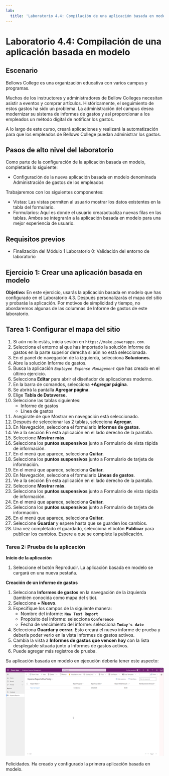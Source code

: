 ```yaml
---
lab:
  title: 'Laboratorio 4.4: Compilación de una aplicación basada en modelo'
---
```


# Laboratorio 4.4: Compilación de una aplicación basada en modelo

## Escenario
Bellows College es una organización educativa con varios campus y programas.

Muchos de los instructores y administradores de Bellow Colleges necesitan asistir a eventos y comprar artículos. Históricamente, el seguimiento de estos gastos ha sido un problema.
La administración del campus desea modernizar su sistema de informes de gastos y así proporcionar a los empleados un método digital de notificar los gastos.

A lo largo de este curso, creará aplicaciones y realizará la automatización para que los empleados de Bellows College puedan administrar los gastos.

## Pasos de alto nivel del laboratorio
Como parte de la configuración de la aplicación basada en modelo, completarás lo siguiente:
- Configuración de la nueva aplicación basada en modelo denominada Administración de gastos de los empleados

Trabajaremos con los siguientes componentes:
- Vistas: Las vistas permiten al usuario mostrar los datos existentes en la tabla del formulario.
- Formularios: Aquí es donde el usuario crea/actualiza nuevas filas en las tablas.
Ambos se integrarán a la aplicación basada en modelo para una mejor experiencia de usuario.

## Requisitos previos
- Finalización del Módulo 1 Laboratorio 0: Validación del entorno de laboratorio

## Ejercicio 1: Crear una aplicación basada en modelo
**Objetivo:** En este ejercicio, usarás la aplicación basada en modelo que has configurado en el Laboratorio 4.3. Después personalizarás el mapa del sitio y probarás la aplicación.
Por motivos de simplicidad y tiempo, no abordaremos algunas de las columnas de Informe de gastos de este laboratorio.

## Tarea 1: Configurar el mapa del sitio
1. Si aún no lo estás, inicia sesión en `https://make.powerapps.com`.
2. Selecciona el entorno al que has importado la solución Informe de gastos en la parte superior derecha si aún no está seleccionada.
3. En el panel de navegación de la izquierda, selecciona **Soluciones.**
4. Abre la solución Informe de gastos.
5. Busca la aplicación *`Employee Expense Management`* que has creado en el último ejercicio.
6. Selecciona **Editar** para abrir el diseñador de aplicaciones moderno.
7. En la barra de comandos, selecciona **+Agregar página**.
8. Se abrirá la pantalla **Agregar página**.
9. Elige **Tabla de Dataverse.**
10. Seleccione las tablas siguientes:
    - Informe de gastos
    - Línea de gastos
11. Asegúrate de que Mostrar en navegación está seleccionado.
12. Después de seleccionar las 2 tablas, selecciona **Agregar.**
13. En Navegación, selecciona el formulario **Informes de gastos**.
14. Ve a la sección En esta aplicación en el lado derecho de la pantalla.
15. Seleccione **Mostrar más**.
16. Selecciona los **puntos suspensivos** junto a Formulario de vista rápida de información.
17. En el menú que aparece, selecciona **Quitar.**
18. Selecciona los **puntos suspensivos** junto a Formulario de tarjeta de información.
19. En el menú que aparece, selecciona **Quitar.**
20. En Navegación, selecciona el formulario **Líneas de gastos**.
21. Ve a la sección En esta aplicación en el lado derecho de la pantalla.
22. Seleccione **Mostrar más**.
23. Selecciona los **puntos suspensivos** junto a Formulario de vista rápida de información.
24. En el menú que aparece, selecciona **Quitar.**
25. Selecciona los **puntos suspensivos** junto a Formulario de tarjeta de información.
26. En el menú que aparece, selecciona **Quitar.**
27. Seleccione **Guardar** y espere hasta que se guarden los cambios.
28. Una vez completado el guardado, selecciona el botón **Publicar** para publicar los cambios. Espere a que se complete la publicación.

### Tarea 2: Prueba de la aplicación
**Inicio de la aplicación**
1. Seleccione el botón Reproducir. La aplicación basada en modelo se cargará en una nueva pestaña.

**Creación de un informe de gastos**
1. Selecciona **Informes de gastos** en la navegación de la izquierda (también conocida como mapa del sitio).
2. Seleccione **+ Nuevo**.
3. Especifique los campos de la siguiente manera:
    - Nombre del informe: **`New Test Report`**
    - Propósito del informe: selecciona **`Conference`**
    - Fecha de vencimiento del informe: selecciona **`Today's date`**
4. Selecciona **Guardar y cerrar.** Esto creará el nuevo informe de prueba y debería poder verlo en la vista Informes de gastos activos.
5. Cambia la vista a **Informes de gastos que vencen hoy** con la lista desplegable situada junto a Informes de gastos activos.
6. Puede agregar más registros de prueba.

Su aplicación basada en modelo en ejecución debería tener este aspecto:

![Captura de pantalla de la aplicación basada en modelo.](./Media/Model_driven_apps.png)

Felicidades. Ha creado y configurado la primera aplicación basada en modelo.
